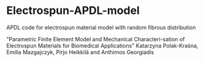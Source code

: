 # Electrospun-APDL-model
APDL code for electrospun material model with random fibrous distribution

"Parametric Finite Element Model and Mechanical Characteri-sation of Electrospun Materials for Biomedical Applications"
Katarzyna Polak-Kraśna, Emilia Mazgajczyk, Pirjo Heikkilä and Anthimos Georgiadis


